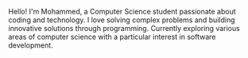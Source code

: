 Hello! I'm Mohammed, a Computer Science student passionate about coding and technology. I love solving complex problems and building innovative solutions through programming. Currently exploring various areas of computer science with a particular interest in software development.

